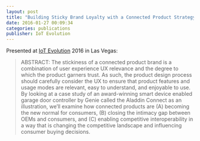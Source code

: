 ```yaml
---
layout: post
title: "Building Sticky Brand Loyalty with a Connected Product Strategy"
date: 2016-01-27 00:09:34
categories: publications 
publisher: IoT Evolution
---
```


Presented at [IoT Evolution](http://www.iotevolutionexpo.com/) 2016 in Las Vegas: 

> ABSTRACT: The stickiness of a connected product brand is a combination of user experience UX relevance and the degree to which the product garners trust. As such, the product design process should carefully consider the UX to ensure that product features and usage modes are relevant, easy to understand, and enjoyable to use. By looking at a case study of an award-winning smart device enabled garage door controller by Genie called the Aladdin Connect as an illustration, we’ll examine how connected products are (A) becoming the new normal for consumers, (B) closing the intimacy gap between OEMs and consumers, and (C) enabling competitive interoperability in a way that is changing the competitive landscape and influencing consumer buying decisions.

